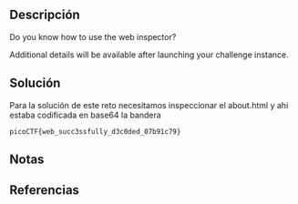 ## Descripción
Do you know how to use the web inspector?

Additional details will be available after launching your challenge instance.
## Solución
Para la solución de este reto necesitamos inspeccionar el about.html y ahi estaba codificada en base64 la bandera

`picoCTF{web_succ3ssfully_d3c0ded_07b91c79}`
## Notas
## Referencias
